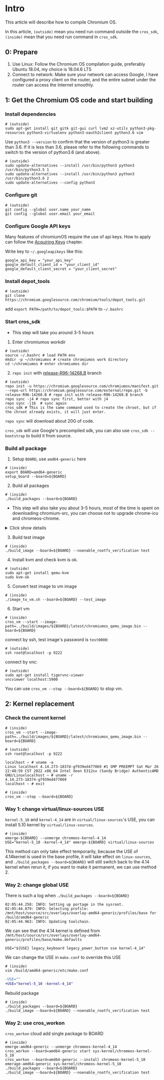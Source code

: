 # Intro

This article will describe how to compile Chromium OS.

In this article, `(outside)` mean you need run command outside the `cros_sdk`, `(inside)` mean that you need run command in `cros_sdk`.

## 0: Prepare

1. Use Linux:
    Follow the Chromium OS compilation guide, preferably Ubuntu 18.04, my choice is 18.04.6 LTS
2. Connect to network:
    Make sure your network can access Google, I have configured a proxy client on the router, and the entire subnet under the router can access the Internet smoothly.

## 1: Get the Chromium OS code and start building

### Install dependencies

``` shell
# (outside)
sudo apt-get install git gitk git-gui curl lvm2 xz-utils python3-pkg-resources python3-virtualenv python3-oauth2client python3.6 vim
```

Use `python3 --version` to confirm that the version of python3 is greater than 3.6. If it is less than 3.6, please refer to the following commands to switch to the version of python3.6 (and above).

``` shell
# (outside)
sudo update-alternatives --install /usr/bin/python3 python3 /usr/bin/python3.5 1
sudo update-alternatives --install /usr/bin/python3 python3 /usr/bin/python3.6 2
sudo update-alternatives --config python3
```

### Configure git

``` shell
# (outside)
git config --global user.name your_name
git config --global user.email your_email
```

### Configure Google API keys

Many features of chromiumOS require the use of api keys. How to apply can follow the [Acquiring Keys](https://www.chromium.org/developers/how-tos/api-keys/) chapter.

Write key to `~/.googleapikeys` like this:
```
google_api_key = "your_api_key"
google_default_client_id = "your_client_id"
google_default_client_secret = "your_client_secret"
```

### Install depot_tools

``` shell
# (outside)
git clone https://chromium.googlesource.com/chromium/tools/depot_tools.git
```
add `export PATH=/path/to/depot_tools:$PATH` to `~/.bashrc`


### Start cros_sdk

* This step will take you around 3-5 hours

1. Enter chromiumos workdir

``` shell
# (outside)
source ~/.bashrc # load PATH env
mkdir -p ~/chromiumos # create chromiumos work directory
cd ~/chromiumos # enter chromiumos dir
```

2. `repo init` with [release-R96-14268.B](https://chromium.googlesource.com/chromiumos/manifest.git/+/refs/heads/release-R96-14268.B) branch

``` shell
# (outside)
repo init -u https://chromium.googlesource.com/chromiumos/manifest.git --repo-url https://chromium.googlesource.com/external/repo.git -b release-R96-14268.B # repo init with release-R96-14268.B branch
repo sync -j4 # repo sync first, better with j4
repo sync -j16  # sync again
cros_sdk # This is the same command used to create the chroot, but if the chroot already exists, it will just enter.
```

`repo sync` will download about 20G of code.

`cros_sdk` will use Google's precompiled sdk, you can also use `cros_sdk --bootstrap` to build it from source.

### Build all package


1. Setup `BOARD`, use `amd64-generic` here

``` shell
# (inside)
export BOARD=amd64-generic
setup_board --board=${BOARD}
```

2. Build all packages
``` shell
# (inside)
./build_packages --board=${BOARD}
```

* This step will also take you about 3-5 hours, most of the time is spent on downloading chromium-src, you can choose not to upgrade chrome-icu and chromeos-chrome.

<details>
  <summary>Click show details</summary>

Check the installed version
``` shell
# (inside)
emerge-${BOARD} --ask chromeos-base/chrome-icu
```

```
Calculating dependencies... done!
[ebuild     U  ] chromeos-base/chrome-icu-96.0.4664.204_rc-r1 [96.0.4657.0_rc-r1] to /build/amd64-generic/
```

``` shell
# (inside)
sudo su
echo ">=chromeos-base/chrome-icu-96.0.4657.0_rc-r1"  >> /build/amd64-generic/etc/portage/package.mask
echo ">=chromeos-base/chromeos-chrome-96.0.4657.0_rc-r1"  >> /build/amd64-generic/etc/portage/package.mask
exit
./build_packages --board=${BOARD}
```
</details>

3. Build test image

``` shell
# (inside)
./build_image --board=${BOARD} --noenable_rootfs_verification test
```

4. Install kvm and check kvm is ok.

``` shell
# (outside)
sudo apt-get install qemu-kvm
sudo kvm-ok
```

5. Convert test image to vm image

``` shell
# (inside)
./image_to_vm.sh --board=${BOARD} --test_image
```

6. Start vm

``` shell
# (inside)
cros_vm --start --image-path=../build/images/${BOARD}/latest/chromiumos_qemu_image.bin --board=${BOARD}
```

connect by ssh, test image's password is `test0000`: 
``` shell
# (outside)
ssh root@localhost -p 9222
```
 
connect by vnc:
``` shell
# (outside)
sudo apt-get install tigervnc-viewer
vncviewer localhost:5900
```

You can use `cros_vm --stop --board=${BOARD}` to stop vm.

## 2: Kernel replacement

### Check the current kernel

``` shell
# (inside)
cros_vm --start --image-path=../build/images/${BOARD}/latest/chromiumos_qemu_image.bin --board=${BOARD}
```

``` shell
# (outside)
ssh root@localhost -p 9222
```

```
localhost ~ # uname -a
Linux localhost 4.14.273-18374-gf939ed477069 #1 SMP PREEMPT Sat Mar 26 22:48:59 CST 2022 x86_64 Intel Xeon E312xx (Sandy Bridge) AuthenticAMD GNU/Linuxlocalhost ~ # uname -r
4.14.273-18374-gf939ed477069
localhost ~ # exit
```

``` shell
# (inside)
cros_vm --stop --board=${BOARD}
```

### Way 1: change virtual/linux-sources USE

`kernel-5_10` and `kernel-4_14` are in `virtual/linux-sources`'s USE, you can install 5.10 kernel by `virtual/linux-sources`.

``` shell
# (inside)
emerge-${BOARD} --unmerge chromeos-kernel-4_14
USE="kernel-5_10 -kernel-4_14" emerge-${BOARD} virtual/linux-sources
```

This method can only take effect temporarily, because the USE of 4.14kernel is used in the base profile, it will take effect on `linux-sources`, and `./build_packages --board=${BOARD}` will still switch back to the 4.14 kernel when rerun it, if you want to make it permanent, we can use method 2.

### Way 2: change global USE

There is such a log when `./build_packages --board=${BOARD}`

```
02:05:44.250: INFO: Setting up portage in the sysroot.
02:05:44.879: INFO: Selecting profile: /mnt/host/source/src/overlays/overlay-amd64-generic/profiles/base for /build/amd64-generic
02:05:44.963: INFO: Updating toolchain.
```

We can see that the 4.14 kernel is defined from `/mnt/host/source/src/overlays/overlay-amd64-generic/profiles/base/make.defaults`

`USE="${USE} legacy_keyboard legacy_power_button sse kernel-4_14"`

We can change the USE in `make.conf` to override this USE

``` shell
# (inside)
vim /build/amd64-generic/etc/make.conf
```

``` diff
-USE=""
+USE="kernel-5_10 -kernel-4_14"
```

Rebuild package

``` shell
# (inside)
./build_packages --board=${BOARD}
./build_image --board=${BOARD} --noenable_rootfs_verification test
```

### Way 2: use cros_workon

`cros_workon` cloud add single package to BOARD

``` shell
# (inside)
emerge-amd64-generic --unmerge chromeos-kernel-4_14
cros_workon --board=amd64-generic start sys-kernel/chromeos-kernel-5_10
cros_workon --board=amd64-generic --install chromeos-kernel-5_10
emerage-amd64-generic sys-kernel/chromeos-kernel-5_10
./build_packages --board=${BOARD}
./build_image --board=${BOARD} --noenable_rootfs_verification test
```
